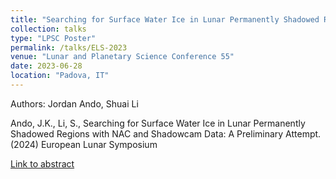```yaml
---
title: "Searching for Surface Water Ice in Lunar Permanently Shadowed Regions with NAC and Shadowcam Data: A Preliminary Attempt (*)"
collection: talks
type: "LPSC Poster"
permalink: /talks/ELS-2023
venue: "Lunar and Planetary Science Conference 55"
date: 2023-06-28
location: "Padova, IT"
---
```


Authors: Jordan Ando, Shuai Li

Ando, J.K., Li, S.,  Searching for Surface Water Ice in Lunar Permanently Shadowed Regions with NAC and Shadowcam Data: A Preliminary Attempt. (2024) European Lunar Symposium 

[Link to abstract](https://www.hou.usra.edu/meetings/lpsc2024/pdf/1599.pdf)


